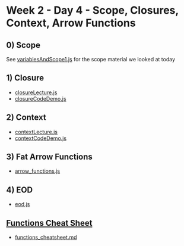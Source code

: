 # Week 2 - Day 4 - Scope, Closures, Context, Arrow Functions

## 0) Scope
See [variablesAndScope1.js] for the scope material we looked at today

## 1) Closure
- [closureLecture.js]
- [closureCodeDemo.js]

## 2) Context
- [contextLecture.js]
- [contextCodeDemo.js]

## 3) Fat Arrow Functions
- [arrow_functions.js]

## 4) EOD
- [eod.js]

## [Functions Cheat Sheet]
- [functions_cheatsheet.md]

[variablesAndScope1.js]: ./variablesAndScope1.js
[closureLecture.js]: ./closureLecture.js
[closureCodeDemo.js]: ./closureCodeDemo.js
[contextLecture.js]: ./contextLecture.js
[contextCodeDemo.js]: ./contextCodeDemo.js
[arrow_functions.js]: ./arrow_functions.js
[eod.js]: ./eod.js
[functions_cheatsheet.md]: ./functions_cheatsheet.md
[Functions Cheat Sheet]: ./functions_cheatsheet.md